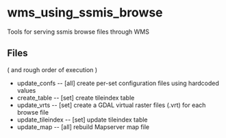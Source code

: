 wms_using_ssmis_browse
======================

Tools for serving ssmis browse files through WMS


## Files

( and rough order of execution )

* update_confs     -- [all] create per-set configuration files using hardcoded values
* create_table     -- [set] create tileindex table
* update_vrts      -- [set] create a GDAL virtual raster files (.vrt) for each browse file
* update_tileindex -- [set] update tileindex table
* update_map       -- [all] rebuild Mapserver map file

